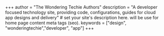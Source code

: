 +++
author = "The Wondering Techie Authors"
description = "A developer focused technology site, providing code, configurations, guides for cloud app designs and delivery" # set your site's description here. will be use for home page content meta tags (seo).
keywords = ["design", "wonderingtechie","developer", "app"]
+++
